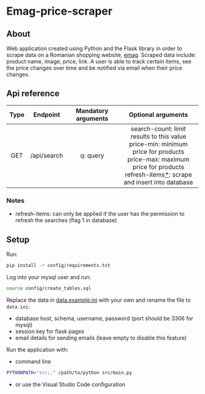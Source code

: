 # Emag-price-scraper

## About

Web application created using Python and the Flask library in order to scrape data on a Romanian shopping website, [emag](https://www.emag.ro/). Scraped data include: product name, image, price, link. A user is able to track certain items, see the price changes over time and be notified via email when their price changes.

## Api reference

| Type  |  Endpoint   | Mandatory arguments |                                                                                Optional arguments                                                                                 |
| :---: | :---------: | :-----------------: | :-------------------------------------------------------------------------------------------------------------------------------------------------------------------------------: |
|  GET  | /api/search |      q: query       | search-count: limit results to this value<br>price-min: minimum price for products<br>price-max: maximum price for products<br>refresh-items[*](#notes): scrape and insert into database |

### Notes

- refresh-items: can only be applied if the user has the permission to refresh the searches (flag 1 in database)

## Setup

Run:

```bash
pip install -r config/requirements.txt
```

Log into your mysql user and run:

```bash
source config/create_tables.sql
```

Replace the data in [data.example.ini](config/data.example.ini) with your own and rename the file to `data.ini`:

- database host, schema, username, password (port should be 3306 for mysql)
- session key for flask pages
- email details for sending emails (leave empty to disable this feature)

Run the application with:

- command line

```bash
PYTHONPATH="src;." /path/to/python src/main.py
```

- or use the Visual Studio Code configuration
